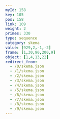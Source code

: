 ```yaml
---
myId: 158
key: 105
pos: 158
link: 109
weight: 2
primes: 330
type: sequence
category: skema
value: [929,2,-1,-2]
frame: [1,30,90,200,9]
object: [1,4,13,22]
redirect_from:
  - /0/skema.json
  - /1/skema.json
  - /2/skema.json
  - /3/skema.json
  - /4/skema.json
  - /5/skema.json
  - /6/skema.json
  - /7/skema.json
  - /8/skema.json
  - /9/skema.json
---
```

